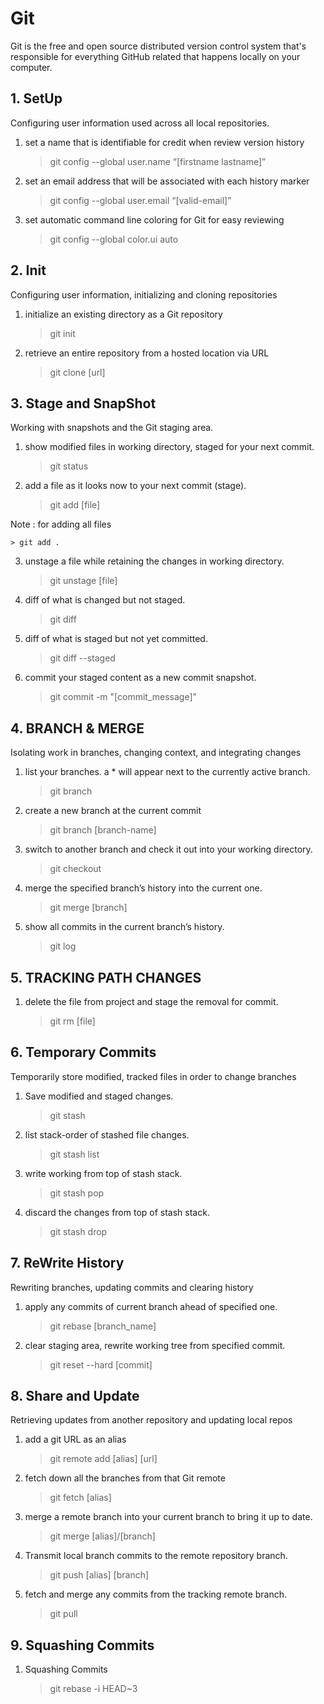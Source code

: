 # Git 

 Git is the free and open source distributed version control system that's responsible for everything GitHub related that happens locally on your computer.

 ## 1. SetUp

 Configuring user information used across all local repositories.

1.  set a name that is identifiable for credit when review version history

    > git config --global user.name “[firstname lastname]” 

2. set an email address that will be associated with each history marker

    > git config --global user.email “[valid-email]”

3. set automatic command line coloring for Git for easy reviewing

    > git config --global color.ui auto

## 2. Init

Configuring user information, initializing and cloning repositories

1. initialize an existing directory as a Git repository

    > git init 

2. retrieve an entire repository from a hosted location via URL
    
    > git clone [url]

## 3. Stage and SnapShot 

Working with snapshots and the Git staging area.

1. show modified files in working directory, staged for your next commit.

    > git status 

2. add a file as it looks now to your next commit (stage).
    
    > git add [file]

Note : for adding all files 
    
    > git add .

3. unstage a file while retaining the changes in working directory.
    
    > git unstage [file]

4. diff of what is changed but not staged.
    
    > git diff 

5. diff of what is staged but not yet committed.

    > git diff --staged

6. commit your staged content as a new commit snapshot.

    > git commit -m "[commit_message]"

## 4. BRANCH & MERGE

Isolating work in branches, changing context, and integrating changes

1. list your branches. a * will appear next to the currently active branch.
    
    > git branch

2. create a new branch at the current commit

    > git branch [branch-name]

3. switch to another branch and check it out into your working directory.

    > git checkout

4. merge the specified branch’s history into the current one.

    > git merge [branch]

5. show all commits in the current branch’s history.
    
    > git log 

## 5. TRACKING PATH CHANGES

1. delete the file from project and stage the removal for commit.
    
    > git rm [file]

## 6. Temporary Commits

Temporarily store modified, tracked files in order to change branches

1. Save modified and staged changes.

    > git stash 

2. list stack-order of stashed file changes.

    > git stash list 

3. write working from top of stash stack.

    > git stash pop

4. discard the changes from top of stash stack.

    > git stash drop

## 7. ReWrite History 

Rewriting branches, updating commits and clearing history

1. apply any commits of current branch ahead of specified one.

    > git rebase [branch_name]

2. clear staging area, rewrite working tree from specified commit.

    > git reset --hard [commit]

## 8. Share and Update 

Retrieving updates from another repository and updating local repos

1. add a git URL as an alias

    > git remote add [alias] [url]

2. fetch down all the branches from that Git remote

    > git fetch [alias]

3. merge a remote branch into your current branch to bring it up to date.

    > git merge [alias]/[branch]

4. Transmit local branch commits to the remote repository branch.

    > git push [alias] [branch]

5. fetch and merge any commits from the tracking remote branch.
    
    > git pull 


## 9. Squashing Commits 

1. Squashing Commits
    > git rebase -i HEAD~3


